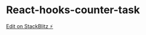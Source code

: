 # React-hooks-counter-task

[Edit on StackBlitz ⚡️](https://stackblitz.com/edit/stackblitz-starters-kesdwj)